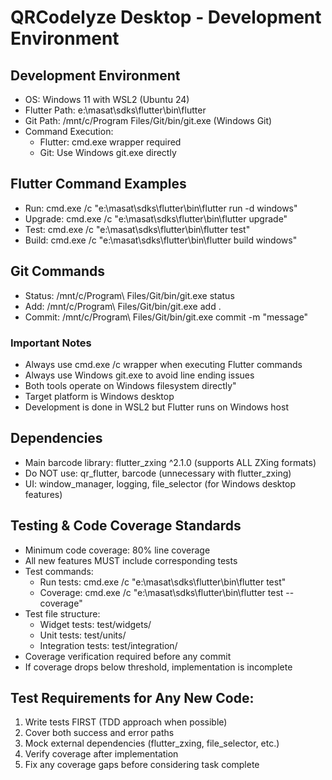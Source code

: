# QRCodelyze Desktop - Development Environment

## Development Environment
- OS: Windows 11 with WSL2 (Ubuntu 24)
- Flutter Path: e:\masat\sdks\flutter\bin\flutter
- Git Path: /mnt/c/Program Files/Git/bin/git.exe (Windows Git)
- Command Execution: 
  - Flutter: cmd.exe wrapper required
  - Git: Use Windows git.exe directly

## Flutter Command Examples
- Run: cmd.exe /c "e:\masat\sdks\flutter\bin\flutter run -d windows"
- Upgrade: cmd.exe /c "e:\masat\sdks\flutter\bin\flutter upgrade"
- Test: cmd.exe /c "e:\masat\sdks\flutter\bin\flutter test"
- Build: cmd.exe /c "e:\masat\sdks\flutter\bin\flutter build windows"

## Git Commands  
- Status: /mnt/c/Program\ Files/Git/bin/git.exe status
- Add: /mnt/c/Program\ Files/Git/bin/git.exe add .
- Commit: /mnt/c/Program\ Files/Git/bin/git.exe commit -m \"message\"

### Important Notes
- Always use cmd.exe /c wrapper when executing Flutter commands
- Always use Windows git.exe to avoid line ending issues
- Both tools operate on Windows filesystem directly"
- Target platform is Windows desktop
- Development is done in WSL2 but Flutter runs on Windows host

## Dependencies
- Main barcode library: flutter_zxing ^2.1.0 (supports ALL ZXing formats)
- Do NOT use: qr_flutter, barcode (unnecessary with flutter_zxing)
- UI: window_manager, logging, file_selector (for Windows desktop features)

## Testing & Code Coverage Standards
- Minimum code coverage: 80% line coverage
- All new features MUST include corresponding tests
- Test commands:
  - Run tests: cmd.exe /c \"e:\masat\sdks\flutter\bin\flutter test\"
  - Coverage: cmd.exe /c \"e:\masat\sdks\flutter\bin\flutter test --coverage\"
- Test file structure:
  - Widget tests: test/widgets/
  - Unit tests: test/units/
  - Integration tests: test/integration/
- Coverage verification required before any commit
- If coverage drops below threshold, implementation is incomplete

## Test Requirements for Any New Code:
1. Write tests FIRST (TDD approach when possible)
2. Cover both success and error paths
3. Mock external dependencies (flutter_zxing, file_selector, etc.)
4. Verify coverage after implementation
5. Fix any coverage gaps before considering task complete
